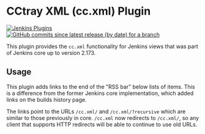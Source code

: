 # CCtray XML (cc.xml) Plugin

[![Jenkins Plugins](https://img.shields.io/jenkins/plugin/v/cctray-xml)](https://plugins.jenkins.io/cctray-xml/)
[![GitHub commits since latest release (by date) for a branch](https://img.shields.io/github/commits-since/jenkinsci/cctray-xml-plugin/latest/master)](https://github.com/jenkinsci/cctray-xml-plugin/commits/master)

This plugin provides the `cc.xml` functionality for Jenkins views that was part of Jenkins core up to version 2.173.

## Usage

This plugin adds links to the end of the "RSS bar" below lists of items.
This is a difference from the former Jenkins core implementation, which added links on the builds history page.

The links point to the URLs `/cc.xml/` and `/cc.xml/?recursive` which are similar to those previously in core.
`/cc.xml` now redirects to `/cc.xml/`, so any client that supports HTTP redirects will be able to continue to use old URLs.

